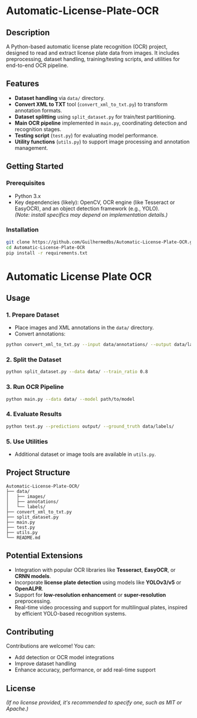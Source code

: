 # Automatic-License-Plate-OCR

## Description
A Python-based automatic license plate recognition (OCR) project, designed to read and extract license plate data from images. It includes preprocessing, dataset handling, training/testing scripts, and utilities for end-to-end OCR pipeline.

## Features
- **Dataset handling** via `data/` directory.
- **Convert XML to TXT** tool (`convert_xml_to_txt.py`) to transform annotation formats.
- **Dataset splitting** using `split_dataset.py` for train/test partitioning.
- **Main OCR pipeline** implemented in `main.py`, coordinating detection and recognition stages.
- **Testing script** (`test.py`) for evaluating model performance.
- **Utility functions** (`utils.py`) to support image processing and annotation management.

## Getting Started

### Prerequisites
- Python 3.x
- Key dependencies (likely): OpenCV, OCR engine (like Tesseract or EasyOCR), and an object detection framework (e.g., YOLO).  
*(Note: install specifics may depend on implementation details.)*

### Installation
```bash
git clone https://github.com/Guilhermedbs/Automatic-License-Plate-OCR.git
cd Automatic-License-Plate-OCR
pip install -r requirements.txt
```

# Automatic License Plate OCR

## Usage

### 1. Prepare Dataset
* Place images and XML annotations in the `data/` directory.
* Convert annotations:

```bash
python convert_xml_to_txt.py --input data/annotations/ --output data/labels/
```

### 2. Split the Dataset

```bash
python split_dataset.py --data data/ --train_ratio 0.8
```

### 3. Run OCR Pipeline

```bash
python main.py --data data/ --model path/to/model
```

### 4. Evaluate Results

```bash
python test.py --predictions output/ --ground_truth data/labels/
```

### 5. Use Utilities
* Additional dataset or image tools are available in `utils.py`.

## Project Structure

```
Automatic-License-Plate-OCR/
├── data/
│   ├── images/
│   ├── annotations/
│   └── labels/
├── convert_xml_to_txt.py
├── split_dataset.py
├── main.py
├── test.py
├── utils.py
└── README.md
```

## Potential Extensions

* Integration with popular OCR libraries like **Tesseract**, **EasyOCR**, or **CRNN models**.
* Incorporate **license plate detection** using models like **YOLOv3/v5** or **OpenALPR**.
* Support for **low-resolution enhancement** or **super-resolution** preprocessing.
* Real-time video processing and support for multilingual plates, inspired by efficient YOLO-based recognition systems.

## Contributing

Contributions are welcome! You can:
* Add detection or OCR model integrations
* Improve dataset handling
* Enhance accuracy, performance, or add real-time support

## License

*(If no license provided, it's recommended to specify one, such as MIT or Apache.)*